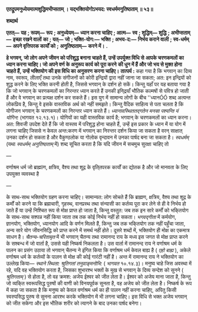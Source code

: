 **एतद्रूपमनुध्येयमात्मशुद्धिमभीप्सताम् ।** **यद्भक्तियोगोऽभयद: स्वधर्ममनुतिष्ठताम् ॥ ५३॥** 

**शब्दार्थ** 

**एतत्—** **यह** **; रूपम्—** **रूप** **; अनुध्येयम्—** **ध्यान करना चाहिए** **; आत्म—** **स्व** **; शुद्धिम्—** **शुद्धि** **; अभीप्सताम्—** **इच्छा रखने वालों** **का** **; यत्—** **जो** **; भक्ति-योग:—** **भक्ति** **; अभय-द:—** **निर्भय कराने वाली** **; स्व-धर्मम्—** **अपने वृत्तिपरक कार्यों को** **;** **अनुतिष्ठताम्—** **करने में।** **.** 

**हे भगवन्, जो लोग अपने जीवन को परिशुद्ध बनाना चाहते हैं, उन्हें उपर्युक्त विधि से** **आपके चरणकमलों का ध्यान करना चाहिए। जो अपने वर्ण के अनुरूप कार्य को पूरा करने** **की धुन में हैं और जो भय से मुक्त होना चाहते हैं, उन्हें भक्तियोग की इस विधि का अनुसरण** **करना चाहिए।** **तात्पर्य :** कहा गया है कि भगवान् का दिव्य नाम, स्वरूप, लीलाएँ तथा उनके संगीजनों को कोरी इन्द्रियों द्वारा नहीं जाना जा सकता; अत: इन इन्द्रियों को शुद्ध करने के लिए भक्ति करनी होती है, जिससे भगवान् के दर्शन हो सकें। किन्तु यहाँ पर यह बताया गया है कि जो भगवान् के चरणकमलों का निरन्तर ध्यान करते हैं उनकी इनि्द्रयाँ भौतिक कल्मषों से पवित्र हो जाती हैं और वे भगवान् का प्रत्यक्ष दर्शन कर सकते हैं। इस युग में सामान्य लोगों के बीच ''ध्यानÓÓ शब्द अत्यन्त लोकप्रिय है, किन्तु वे इसके वास्तविक अर्थ को नहीं समझते। किन्तु वैदिक साहित्य से पता चलता है कि योगीजन भगवान् के चरणकमलों का निरन्तर ध्यान करते हैं। *ध्यानावस्थिततद्गतेन मनसा पश्यन्ति यं योगिन:*  (भागवत १२.१३.१)। योगियों का यही वास्तविक कार्य है; भगवान् के चरणकमलों का ध्यान करना। अत: शिवजी उपदेश देते हैं कि जो वास्तव में परिशुद्ध होना चाहते हैं, उन्हें इस प्रकार के ध्यान में या योग में लगना चाहिए जिससे न केवल अन्त:करण में भगवान् का निरन्तर दर्शन किया जा सकता है वरन् साक्षात् उनका दर्शन हो सकता है और वैकुण्ठलोक या गोलोक वृन्दावन में उनका पार्षद बना जा सकता है। *स्वधर्मम्* (यथा *स्वधर्मम् अनुतिष्ठताम्* में) शब्द सूचित करता है कि यदि जीवन में सचमुच सुरक्षा चाहिए तो 

— 

वर्णाश्रम धर्म जो ब्राह्मïण, क्षत्रिय, वैश्य तथा शूद्र के वृति्तपरक कार्यों का द्योतक है और जो मानवता के लिए उपयुक्त व्यवस्था है 

— 

के साथ-साथ भक्तियोग ग्रहण करना चाहिए। सामान्यत: लोग सोचते हैं कि ब्राह्मण, क्षत्रिय, वैश्य तथा शूद्र के कर्मों को करने या कि ब्रह्मचारी, गृहस्थ, वानप्रस्थ तथा संन्यासी का कर्तव्य पूरा कर लेने से ही वे निर्भय हो जाते हैं या उन्हें निश्चित रूप से मोक्ष प्राप्त हो जाता है, किन्तु वस्तुत: जब तक इन सारे कर्मों को भकि्तयोग के साथ-साथ सश्पन्न नहीं किया जाता तब तक कोई निर्भय नहीं हो सकता। *भगवद्गीता* में कर्मयोग, ज्ञानयोग, भक्तियोग, ध्यानयोग आदि के वर्णन मिलते हैं, किन्तु जब तक भकि्तयोग तक नहीं पहुँचा जाता, अन्य सारे योग जीवनसिद्धि को प्राप्त करने में समर्थ नहीं होते। दूसरे शब्दों में, भक्तियोग ही मोक्ष का एकमात्र साधन है। *चैतन्य-चरितामृत* में भी भगवान् चैतन्य तथा रामानन्द राय के मध्य इस जगत से मोक्ष प्राप्त करने के सश्बन्ध में जो वार्ता है, उससे यही निष्कर्ष निकलता है। उस वार्ता में रामानन्द राय ने वर्णाश्रम धर्म के पालन का प्रसंग उठाया तो भगवान् चैतन्य ने इंगित किया कि वर्णाश्रम धर्म केवल बाह्य है ( *एहो* *बाह्य* ), अकेले वर्णाश्रम धर्म के कर्तव्यों के पालन से मोक्ष की कोई गारंटी नहीं है। अन्त में रामानन्द राय ने भक्तियोग का उल्लेख किया— *स्थाने स्थिता: श्रुतिगतां तनुवाङ्मनोभि:* ( *भागवत* १०.१४.३)। मनुष्य चाहे जिस अवस्था में रहे, यदि वह भक्तियोग करता है, जिसका शुभारश्भ भक्तों के मुख से भगवान् के दिव्य सन्देश को सुनने ( *श्रुतिगताम्* ) से होता है, तो वह क्रमश: अजेय ईश्वर को जीत लेता है। ईश्वर को अजेय माना जाता है, किन्तु जो व्यकि्त स्वरूपसिद्ध पुरुषों की वाणी को विनयपूर्वक सुनता है, वह अजेय को जीत लेता है। निष्कर्ष के रूप में कहा जा सकता है कि मनुष्य को केवल वर्णाश्रम धर्म का ही पालन नहीं करना चाहिए, अपितु किसी स्वरुपसिद्ध पुरुष से सुनना आरश्भ करके भक्तियोग में भी लगना चाहिए। इस विधि से भक्त अजेय भगवान् को जीत सकेगा और इस भौतिक शरीर को त्यागने के बाद उनका पार्षद बनेगा।  